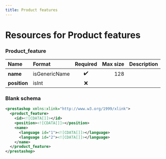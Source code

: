 ```yaml
---
title: Product features
---
```


# Resources for Product features

### Product_feature

|     Name     |    Format     | Required | Max size | Description |
| :----------- | :------------ | :------: | -------: | :---------- |
| **name**     | isGenericName | ✔️       | 128      |             |
| **position** | isInt         | ❌        |          |             |


### Blank schema

```xml
<prestashop xmlns:xlink="http://www.w3.org/1999/xlink">
  <product_feature>
    <id><![CDATA[]]></id>
    <position><![CDATA[]]></position>
    <name>
      <language id="1"><![CDATA[]]></language>
      <language id="2"><![CDATA[]]></language>
    </name>
  </product_feature>
</prestashop>
```

